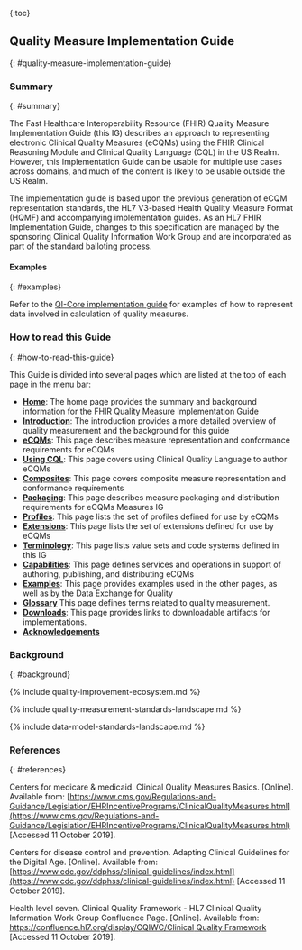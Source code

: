 

{:toc}

<!-- Ballot content markers
Where possible, new and updated content will be highlighted with green text and background.
{:.new-content}

<div markdown="1" class="bg-info">

{{ site.data.package-list.list[0].desc }}

</div>
-->

## Quality Measure Implementation Guide
{: #quality-measure-implementation-guide}

### Summary
{: #summary}

The Fast Healthcare Interoperability Resource (FHIR) Quality Measure Implementation Guide (this IG) describes an approach to representing electronic Clinical Quality Measures (eCQMs) using the FHIR Clinical Reasoning Module and Clinical Quality Language (CQL) in the US Realm. However, this Implementation Guide can be usable for multiple use cases across domains, and much of the content is likely to be usable outside the US Realm.

The implementation guide is based upon the previous generation of eCQM representation standards, the HL7 V3-based Health Quality Measure Format (HQMF) and accompanying implementation guides. As an HL7 FHIR Implementation Guide, changes to this specification are managed by the sponsoring Clinical Quality Information Work Group and are incorporated as part of the standard balloting process.

#### Examples
{: #examples}

Refer to the [QI-Core implementation guide](http://build.fhir.org/ig/cqframework/qi-core) for examples of how to represent data involved in calculation of quality measures.

### How to read this Guide
{: #how-to-read-this-guide}

This Guide is divided into several pages which are listed at the top of each
page in the menu bar:

-  **[Home](index.html)**: The home page provides the summary and background information for the FHIR Quality Measure Implementation Guide
-  **[Introduction](introduction.html)**: The introduction provides a more detailed overview of quality measurement and the background for this guide
-  **[eCQMs](measure-conformance.html)**: This page describes measure representation and conformance requirements for eCQMs
-  **[Using CQL](using-cql.html)**: This page covers using Clinical Quality Language to author eCQMs
-  **[Composites](composite-measures.html)**: This page covers composite measure representation and conformance requirements
-  **[Packaging](packaging.html)**: This page describes measure packaging and distribution requirements for eCQMs
Measures IG
-  **[Profiles](profiles.html)**: This page lists the set of profiles defined for use by eCQMs
-  **[Extensions](extensions.html)**: This page lists the set of extensions defined for use by eCQMs
-  **[Terminology](terminology.html)**: This page lists value sets and code systems defined in this IG
-  **[Capabilities](capabilities.html)**: This page defines services and operations in support of authoring, publishing, and distributing eCQMs
-  **[Examples](examples.html)**: This page provides examples used in the other pages, as well as by the Data Exchange for Quality
-  **[Glossary](glossary.html)** This page defines terms related to quality measurement.
-  **[Downloads](downloads.html)**: This page provides links to downloadable artifacts for implementations.
-  **[Acknowledgements](acknowledgements.html)**

### Background
{: #background}

<!-- Quality Improvement Ecosystem -->
{% include quality-improvement-ecosystem.md %}

<!-- Quality Measurement Standards Landscape -->
{% include quality-measurement-standards-landscape.md %}

<!-- Data Model Standards Landscape -->
{% include data-model-standards-landscape.md %}

### References
{: #references}

Centers for medicare &amp; medicaid. Clinical Quality Measures Basics. [Online]. Available from: [https://www.cms.gov/Regulations-and-Guidance/Legislation/EHRIncentivePrograms/ClinicalQualityMeasures.html](https://www.cms.gov/Regulations-and-Guidance/Legislation/EHRIncentivePrograms/ClinicalQualityMeasures.html) [Accessed 11 October 2019].

Centers for disease control and prevention. Adapting Clinical Guidelines for the Digital Age. [Online]. Available from: [https://www.cdc.gov/ddphss/clinical-guidelines/index.html](https://www.cdc.gov/ddphss/clinical-guidelines/index.html) [Accessed 11 October 2019].

Health level seven. Clinical Quality Framework - HL7 Clinical Quality Information Work Group Confluence Page. [Online]. Available from: [https://confluence.hl7.org/display/CQIWC/Clinical Quality Framework](https://confluence.hl7.org/display/CQIWC/Clinical%20Quality%20Framework) [Accessed 11 October 2019].
